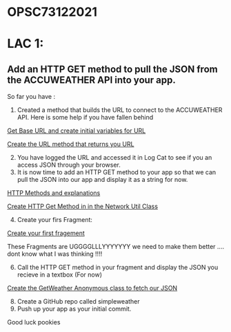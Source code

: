 # OPSC73122021

# LAC 1:

## Add an HTTP GET method to pull the JSON from the ACCUWEATHER API into your app. 

So far you have :

1. Created a method that builds the URL to connect to the ACCUWEATHER API. Here is some help if you have fallen behind 

[Get Base URL and create initial variables for URL](https://www.youtube.com/watch?v=_EUXv0wJCEU&list=PL480DYS-b_kf-pheFMX1W_-YmnMpg4Gs7&index=4)

[Create the URL method that returns you URL](https://www.youtube.com/watch?v=_EUXv0wJCEU&list=PL480DYS-b_kf-pheFMX1W_-YmnMpg4Gs7&index=4)

2. You have logged the URL and accessed it in Log Cat to see if you an access JSON through your browser. 
3. It is now time to add an HTTP GET method to your app so that we can pull the JSON into our app and display it as a string for now. 

[HTTP Methods and explanations](https://www.restapitutorial.com/lessons/httpmethods.html#:~:text=The%20primary%20or%20most%2Dcommonly,but%20are%20utilized%20less%20frequently.)

[Create HTTP Get Method in in the Network Util Class](https://www.youtube.com/watch?v=JPMFc7uAD6E&list=PL480DYS-b_kf-pheFMX1W_-YmnMpg4Gs7&index=6)

4. Create your firs Fragment:

[Create your first fragement](https://www.youtube.com/watch?v=dP6rTP_cUfg&list=PL480DYS-b_kf-pheFMX1W_-YmnMpg4Gs7&index=7)

These Fragments are UGGGGLLLYYYYYYY we need to make them better .... dont know what I was thinking !!!! 

6. Call the HTTP GET method in your  fragment  and display the JSON you recieve in a textbox (For now)

[Create the GetWeather Anonymous class to fetch our JSON](https://www.youtube.com/watch?v=NaqLI3PAiVk&list=PL480DYS-b_kf-pheFMX1W_-YmnMpg4Gs7&index=8)

8. Create a GitHub repo called simpleweather
9. Push up your app as your initial commit. 

Good luck pookies 

